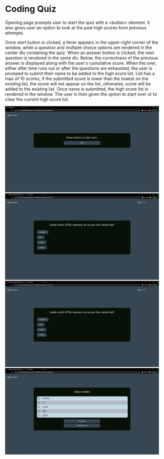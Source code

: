 # Coding Quiz

Opening page prompts user to start the quiz with a \<button\> element. It also gives user an option to look at the past high scores from previous attempts.

Once start button is clicked, a timer appears in the upper-right corner of the window, while a question and multiple choice options are rendered in the center div containing the quiz. When an answer button is clicked, the next question is rendered in the same div. Below, the correctness of the previous answer is displayed along with the user's cumulative score. When the over, either after time runs out or after the questions are exhausted, the user is promped to submit their name to be added to the high score list. List has a max of 10 scores, if the submitted score is lower than the lowest on the existing list, the score will not appear on the list, otherwise, score will be added to the existing list. Once name is submitted, the high score list is rendered in the window. The user is then given the option to start over or to clear the current high score list.

![main page](./assets/images/homepage.JPG)
![quiz](./assets/images/quiz.JPG)
![submit](./assets/images/quiz.JPG)
![hiscores](./assets/images/hiscores.JPG)